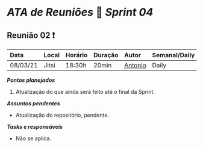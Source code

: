 # *ATA de Reuniões* 📝 *Sprint 04* 

## Reunião 02 ❗

| Data  | Local | Horário | Duração  | Autor | Semanal/Daily | Participantes |
| :- | :- | :- | :- | :- | :- | :- |
| 08/03/21 | Jitsi | 18:30h | 20min | [Antonio](https://github.com/antoniotoineto) | Daily | Todos |

***Pontos planejados***  

1. Atualização do que ainda será feito até o final da Sprint.

***Assuntos pendentes***
* Atualização do repositório, pendente.

***Tasks e responsáveis***
- Não se aplica.